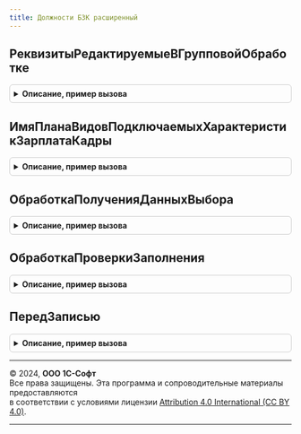 ```yaml
---
title: Должности БЗК расширенный
---
```



## РеквизитыРедактируемыеВГрупповойОбработке
<details style="margin: 1em 0; padding: 0.5em; border: 1px solid #ccc; border-radius: 6px;">

<summary style="font-weight: bold; cursor: pointer;">Описание, пример вызова</summary>

```bsl

// См. ДолжностиБЗК.РеквизитыРедактируемыеВГрупповойОбработке.
Функция РеквизитыРедактируемыеВГрупповойОбработке() Экспорт
```

Пример вызова
```bsl
Результат = ДолжностиБЗКРасширенный.РеквизитыРедактируемыеВГрупповойОбработке() 
```
</details>

## ИмяПланаВидовПодключаемыхХарактеристикЗарплатаКадры
<details style="margin: 1em 0; padding: 0.5em; border: 1px solid #ccc; border-radius: 6px;">

<summary style="font-weight: bold; cursor: pointer;">Описание, пример вызова</summary>

```bsl

// ЗарплатаКадрыРасширеннаяПодсистемы.ПодключаемыеХарактеристики

// Возвращает имя плана видов характеристик,
// в котором хранятся подключаемые характеристики экземпляров этого типа.
//
// Возвращаемое значение:
//  Строка - имя плана видов характеристик.
//
Функция ИмяПланаВидовПодключаемыхХарактеристикЗарплатаКадры() Экспорт
```

Пример вызова
```bsl
Результат = ДолжностиБЗКРасширенный.ИмяПланаВидовПодключаемыхХарактеристикЗарплатаКадры() 
```
</details>

## ОбработкаПолученияДанныхВыбора
<details style="margin: 1em 0; padding: 0.5em; border: 1px solid #ccc; border-radius: 6px;">

<summary style="font-weight: bold; cursor: pointer;">Описание, пример вызова</summary>

```bsl

// Конец ЗарплатаКадрыРасширеннаяПодсистемы.ПодключаемыеХарактеристики

Процедура ОбработкаПолученияДанныхВыбора(ДанныеВыбора, Параметры, СтандартнаяОбработка) Экспорт
```

Пример вызова
```bsl
ДолжностиБЗКРасширенный.ОбработкаПолученияДанныхВыбора(ДанныеВыбора, Параметры, СтандартнаяОбработка) 
```
</details>

## ОбработкаПроверкиЗаполнения
<details style="margin: 1em 0; padding: 0.5em; border: 1px solid #ccc; border-radius: 6px;">

<summary style="font-weight: bold; cursor: pointer;">Описание, пример вызова</summary>

```bsl

Процедура ОбработкаПроверкиЗаполнения(ДолжностьОбъект, ПроверяемыеРеквизиты, Отказ) Экспорт
```

Пример вызова
```bsl
ДолжностиБЗКРасширенный.ОбработкаПроверкиЗаполнения(ДолжностьОбъект, ПроверяемыеРеквизиты, Отказ) 
```
</details>

## ПередЗаписью
<details style="margin: 1em 0; padding: 0.5em; border: 1px solid #ccc; border-radius: 6px;">

<summary style="font-weight: bold; cursor: pointer;">Описание, пример вызова</summary>

```bsl

Процедура ПередЗаписью(ДолжностьОбъект, Отказ) Экспорт
```

Пример вызова
```bsl
ДолжностиБЗКРасширенный.ПередЗаписью(ДолжностьОбъект, Отказ) 
```
</details>

---

© 2024, **ООО 1С-Софт**  
Все права защищены. Эта программа и сопроводительные материалы предоставляются  
в соответствии с условиями лицензии [Attribution 4.0 International (CC BY 4.0)](https://creativecommons.org/licenses/by/4.0/legalcode).

---
